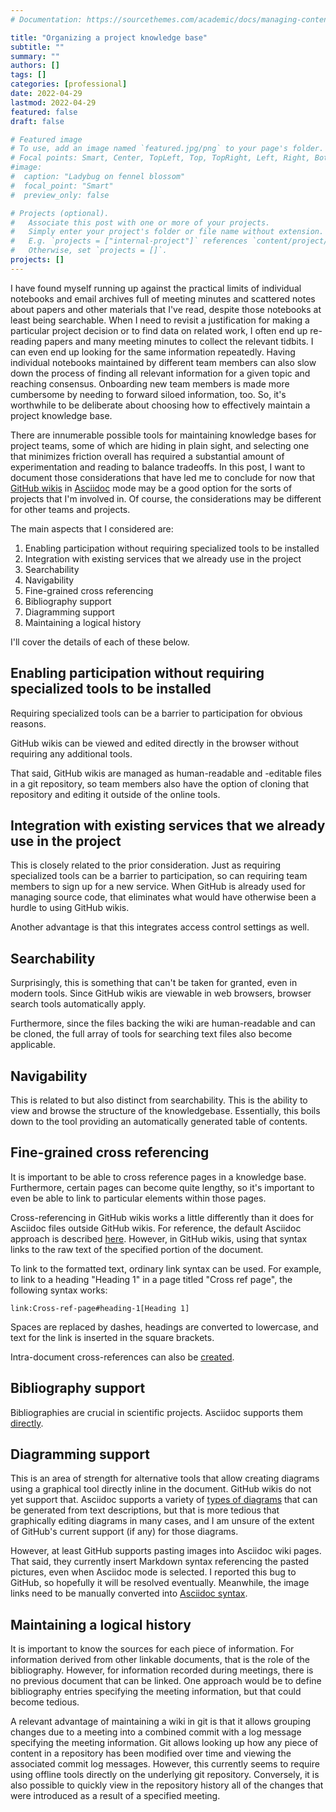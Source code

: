 ```yaml
---
# Documentation: https://sourcethemes.com/academic/docs/managing-content/

title: "Organizing a project knowledge base"
subtitle: ""
summary: ""
authors: []
tags: []
categories: [professional]
date: 2022-04-29
lastmod: 2022-04-29
featured: false
draft: false

# Featured image
# To use, add an image named `featured.jpg/png` to your page's folder.
# Focal points: Smart, Center, TopLeft, Top, TopRight, Left, Right, BottomLeft, Bottom, BottomRight.
#image:
#  caption: "Ladybug on fennel blossom"
#  focal_point: "Smart"
#  preview_only: false

# Projects (optional).
#   Associate this post with one or more of your projects.
#   Simply enter your project's folder or file name without extension.
#   E.g. `projects = ["internal-project"]` references `content/project/deep-learning/index.md`.
#   Otherwise, set `projects = []`.
projects: []
---
```

I have found myself running up against the practical limits of individual notebooks and email archives full of meeting minutes and scattered notes about papers and other materials that I've read, despite those notebooks at least being searchable. When I need to revisit a justification for making a particular project decision or to find data on related work, I often end up re-reading papers and many meeting minutes to collect the relevant tidbits. I can even end up looking for the same information repeatedly. Having individual notebooks maintained by different team members can also slow down the process of finding all relevant information for a given topic and reaching consensus. Onboarding new team members is made more cumbersome by needing to forward siloed information, too. So, it's worthwhile to be deliberate about choosing how to effectively maintain a project knowledge base.

There are innumerable possible tools for maintaining knowledge bases for project teams, some of which are hiding in plain sight, and selecting one that minimizes friction overall has required a substantial amount of experimentation and reading to balance tradeoffs. In this post, I want to document those considerations that have led me to conclude for now that [GitHub wikis](https://docs.github.com/en/communities/documenting-your-project-with-wikis) in [Asciidoc](https://asciidoctor.org/) mode may be a good option for the sorts of projects that I'm involved in. Of course, the considerations may be different for other teams and projects.

The main aspects that I considered are:
1. Enabling participation without requiring specialized tools to be installed
2. Integration with existing services that we already use in the project
3. Searchability
4. Navigability
5. Fine-grained cross referencing
6. Bibliography support
7. Diagramming support
8. Maintaining a logical history

I'll cover the details of each of these below.

## Enabling participation without requiring specialized tools to be installed

Requiring specialized tools can be a barrier to participation for obvious reasons.

GitHub wikis can be viewed and edited directly in the browser without requiring any additional tools.

That said, GitHub wikis are managed as human-readable and -editable files in a git repository, so team members also have the option of cloning that repository and editing it outside of the online tools.

## Integration with existing services that we already use in the project

This is closely related to the prior consideration. Just as requiring specialized tools can be a barrier to participation, so can requiring team members to sign up for a new service. When GitHub is already used for managing source code, that eliminates what would have otherwise been a hurdle to using GitHub wikis.

Another advantage is that this integrates access control settings as well.

## Searchability

Surprisingly, this is something that can't be taken for granted, even in modern tools. Since GitHub wikis are viewable in web browsers, browser search tools automatically apply.

Furthermore, since the files backing the wiki are human-readable and can be cloned, the full array of tools for searching text files also become applicable.

## Navigability

This is related to but also distinct from searchability. This is the ability to view and browse the structure of the knowledgebase. Essentially, this boils down to the tool providing an automatically generated table of contents.

## Fine-grained cross referencing

It is important to be able to cross reference pages in a knowledge base. Furthermore, certain pages can become quite lengthy, so it's important to even be able to link to particular elements within those pages.

Cross-referencing in GitHub wikis works a little differently than it does for Asciidoc files outside GitHub wikis. For reference, the default Asciidoc approach is described [here](https://docs.asciidoctor.org/asciidoc/latest/macros/inter-document-xref/#navigating-between-source-files). However, in GitHub wikis, using that syntax links to the raw text of the specified portion of the document.

To link to the formatted text, ordinary link syntax can be used. For example, to link to a heading "Heading 1" in a page titled "Cross ref page", the following syntax works:
```
link:Cross-ref-page#heading-1[Heading 1]
```
Spaces are replaced by dashes, headings are converted to lowercase, and text for the link is inserted in the square brackets.

Intra-document cross-references can also be [created](https://docs.asciidoctor.org/asciidoc/latest/macros/xref/#internal-cross-references).

## Bibliography support

Bibliographies are crucial in scientific projects. Asciidoc supports them [directly](https://docs.asciidoctor.org/asciidoc/latest/sections/bibliography/).

## Diagramming support

This is an area of strength for alternative tools that allow creating diagrams using a graphical tool directly inline in the document. GitHub wikis do not yet support that. Asciidoc supports a variety of [types of diagrams](https://docs.asciidoctor.org/diagram-extension/latest/) that can be generated from text descriptions, but that is more tedious that graphically editing diagrams in many cases, and I am unsure of the extent of GitHub's current support (if any) for those diagrams.

However, at least GitHub supports pasting images into Asciidoc wiki pages. That said, they currently insert Markdown syntax referencing the pasted pictures, even when Asciidoc mode is selected. I reported this bug to GitHub, so hopefully it will be resolved eventually. Meanwhile, the image links need to be manually converted into [Asciidoc syntax](https://docs.asciidoctor.org/asciidoc/latest/syntax-quick-reference/#images).

## Maintaining a logical history

It is important to know the sources for each piece of information. For information derived from other linkable documents, that is the role of the bibliography. However, for information recorded during meetings, there is no previous document that can be linked. One approach would be to define bibliography entries specifying the meeting information, but that could become tedious.

A relevant advantage of maintaining a wiki in git is that it allows grouping changes due to a meeting into a combined commit with a log message specifying the meeting information. Git allows looking up how any piece of content in a repository has been modified over time and viewing the associated commit log messages. However, this currently seems to require using offline tools directly on the underlying git repository. Conversely, it is also possible to quickly view in the repository history all of the changes that were introduced as a result of a specified meeting.
